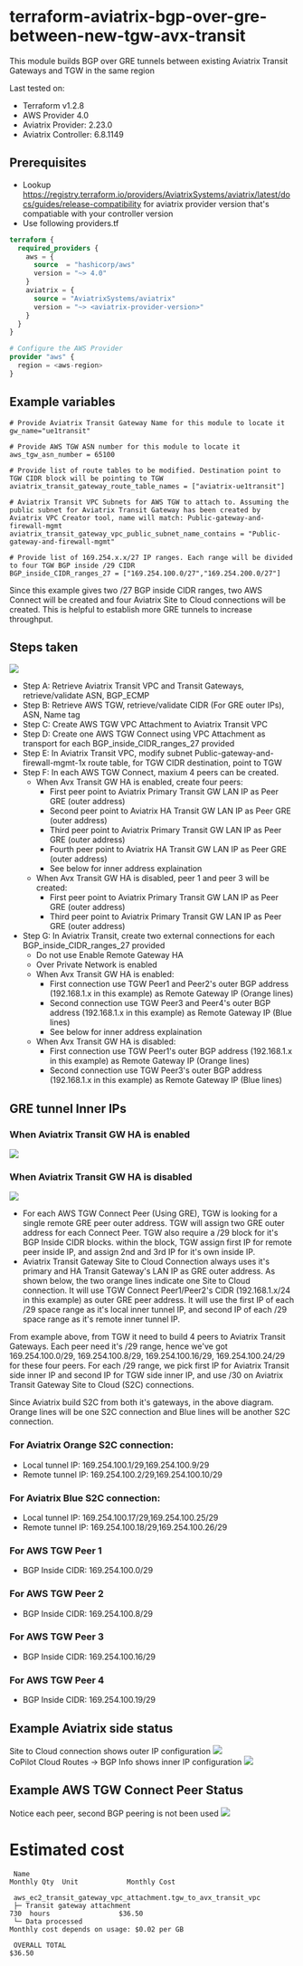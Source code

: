 # terraform-aviatrix-bgp-over-gre-between-new-tgw-avx-transit

This module builds BGP over GRE tunnels between existing Aviatrix Transit Gateways and TGW in the same region

Last tested on:
- Terraform v1.2.8
- AWS Provider 4.0
- Aviatrix Provider: 2.23.0
- Aviatrix Controller: 6.8.1149

## Prerequisites

- Lookup https://registry.terraform.io/providers/AviatrixSystems/aviatrix/latest/docs/guides/release-compatibility for aviatrix provider version that's compatiable with your controller version
- Use following providers.tf
```terraform
terraform {
  required_providers {
    aws = {
      source  = "hashicorp/aws"
      version = "~> 4.0"
    }
    aviatrix = {
      source = "AviatrixSystems/aviatrix"
      version = "~> <aviatrix-provider-version>"
    }
  }
}

# Configure the AWS Provider
provider "aws" {
  region = <aws-region>
}
```

## Example variables
```
# Provide Aviatrix Transit Gateway Name for this module to locate it
gw_name="ue1transit"

# Provide AWS TGW ASN number for this module to locate it
aws_tgw_asn_number = 65100

# Provide list of route tables to be modified. Destination point to TGW CIDR block will be pointing to TGW
aviatrix_transit_gateway_route_table_names = ["aviatrix-ue1transit"]

# Aviatrix Transit VPC Subnets for AWS TGW to attach to. Assuming the public subnet for Aviatrix Transit Gateway has been created by Aviatrix VPC Creator tool, name will match: Public-gateway-and-firewall-mgmt
aviatrix_transit_gateway_vpc_public_subnet_name_contains = "Public-gateway-and-firewall-mgmt"

# Provide list of 169.254.x.x/27 IP ranges. Each range will be divided to four TGW BGP inside /29 CIDR
BGP_inside_CIDR_ranges_27 = ["169.254.100.0/27","169.254.200.0/27"]
```
Since this example gives two /27 BGP inside CIDR ranges, two AWS Connect will be created and four Aviatrix Site to Cloud connections will be created. This is helpful to establish more GRE tunnels to increase throughput.

## Steps taken
![](20220913095913.png)  
- Step A: Retrieve Aviatrix Transit VPC and Transit Gateways, retrieve/validate ASN, BGP_ECMP
- Step B: Retrieve AWS TGW, retrieve/validate CIDR (For GRE outer IPs), ASN, Name tag
- Step C: Create AWS TGW VPC Attachment to Aviatrix Transit VPC
- Step D: Create one AWS TGW Connect using VPC Attachment as transport for each BGP_inside_CIDR_ranges_27 provided
- Step E: In Aviatrix Transit VPC, modify subnet Public-gateway-and-firewall-mgmt-1x route table, for TGW CIDR destination, point to TGW
- Step F: In each AWS TGW Connect, maxium 4 peers can be created.
  - When Avx Transit GW HA is enabled, create four peers:
    - First peer point to Aviatrix Primary Transit GW LAN IP as Peer GRE (outer address)
    - Second peer point to Aviatrix HA Transit GW LAN IP as Peer GRE (outer address)
    - Third peer point to Aviatrix Primary Transit GW LAN IP as Peer GRE (outer address)
    - Fourth peer point to Aviatrix HA Transit GW LAN IP as Peer GRE (outer address)
    - See below for inner address explaination
  - When Avx Transit GW HA is disabled, peer 1 and peer 3 will be created:
    - First peer point to Aviatrix Primary Transit GW LAN IP as Peer GRE (outer address)
    - Third peer point to Aviatrix Primary Transit GW LAN IP as Peer GRE (outer address)
- Step G: In Aviatrix Transit, create two external connections for each BGP_inside_CIDR_ranges_27 provided
  - Do not use Enable Remote Gateway HA
  - Over Private Network is enabled
  - When Avx Transit GW HA is enabled:
    - First connection use TGW Peer1 and Peer2's outer BGP address (192.168.1.x in this example) as Remote Gateway IP (Orange lines)
    - Second connection use TGW Peer3 and Peer4's outer BGP address (192.168.1.x in this example) as Remote Gateway IP (Blue lines)
    - See below for inner address explaination
  - When Avx Transit GW HA is disabled:
    - First connection use TGW Peer1's outer BGP address (192.168.1.x in this example) as Remote Gateway IP (Orange lines)
    - Second connection use TGW Peer3's outer BGP address (192.168.1.x in this example) as Remote Gateway IP (Blue lines)



## GRE tunnel Inner IPs
### When Aviatrix Transit GW HA is enabled
![](20220913101944.png)

### When Aviatrix Transit GW HA is disabled
![](20220914165009.png)  

* For each AWS TGW Connect Peer (Using GRE), TGW is looking for a single remote GRE peer outer address. TGW will assign two GRE outer address for each Connect Peer. TGW also require a /29 block for it's BGP Inside CIDR blocks. within the block, TGW assign first IP for remote peer inside IP, and assign 2nd and 3rd IP for it's own inside IP.
* Aviatrix Transit Gateway Site to Cloud Connection always uses it's primary and HA Transit Gateway's LAN IP as GRE outer address. As shown below, the two orange lines indicate one Site to Cloud connection. It will use TGW Connect Peer1/Peer2's CIDR (192.168.1.x/24 in this example) as outer GRE peer address. It will use the first IP of each /29 space range as it's local inner tunnel IP, and second IP of each /29 space range as it's remote inner tunnel IP.


From example above, from TGW it need to build 4 peers to Aviatrix Transit Gateways.
Each peer need it's /29 range, hence we've got 169.254.100.0/29, 169.254.100.8/29, 169.254.100.16/29, 169.254.100.24/29 for these four peers.
For each /29 range, we pick first IP for Aviatrix Transit side inner IP and second IP for TGW side inner IP, and use /30 on Aviatrix Transit Gateway Site to Cloud (S2C) connections.

Since Aviatrix build S2C from both it's gateways, in the above diagram. Orange lines will be one S2C connection and Blue lines will be another S2C connection.

### For Aviatrix Orange S2C connection:
* Local tunnel IP: 169.254.100.1/29,169.254.100.9/29
* Remote tunnel IP: 169.254.100.2/29,169.254.100.10/29

### For Aviatrix Blue S2C connection:
* Local tunnel IP: 169.254.100.17/29,169.254.100.25/29
* Remote tunnel IP: 169.254.100.18/29,169.254.100.26/29

### For AWS TGW Peer 1
* BGP Inside CIDR: 169.254.100.0/29

### For AWS TGW Peer 2
* BGP Inside CIDR: 169.254.100.8/29

### For AWS TGW Peer 3
* BGP Inside CIDR: 169.254.100.16/29

### For AWS TGW Peer 4
* BGP Inside CIDR: 169.254.100.19/29


## Example Aviatrix side status
Site to Cloud connection shows outer IP configuration
![](20220913100646.png)  
CoPilot Cloud Routes -> BGP Info shows inner IP configuration
![](20220913100539.png)  

## Example AWS TGW Connect Peer Status
Notice each peer, second BGP peering is not been used
![](20220913100248.png)


# Estimated cost
```
 Name                                                             Monthly Qty  Unit            Monthly Cost

 aws_ec2_transit_gateway_vpc_attachment.tgw_to_avx_transit_vpc
 ├─ Transit gateway attachment                                            730  hours                 $36.50
 └─ Data processed                                              Monthly cost depends on usage: $0.02 per GB

 OVERALL TOTAL                                                                                       $36.50
 ```